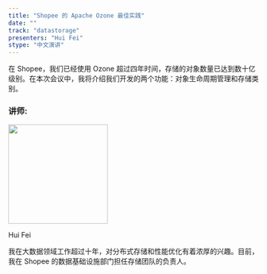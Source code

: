 ```yaml
---
title: "Shopee 的 Apache Ozone 最佳实践"
date: ""
track: "datastorage"
presenters: "Hui Fei"
stype: "中文演讲"
---
```


在 Shopee，我们已经使用 Ozone 超过四年时间，存储的对象数量已达到数十亿级别。在本次会议中，我将介绍我们开发的两个功能：对象生命周期管理和存储类别。

### 讲师:

<img src="https://sessionize.com/image/3c29-400o400o1-BiComMLVtWVfHasDpxJ8zj.jpg" width="200" /><br/>

Hui Fei

我在大数据领域工作超过十年，对分布式存储和性能优化有着浓厚的兴趣。目前，我在 Shopee 的数据基础设施部门担任存储团队的负责人。